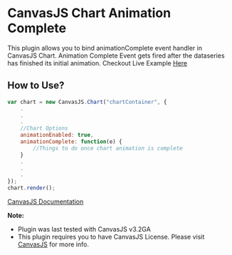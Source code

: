 # CanvasJS Chart Animation Complete
This plugin allows you to bind animationComplete event handler in CanvasJS Chart. Animation Complete Event gets fired after the dataseries has finished its initial animation. Checkout Live Example [Here](https://vishwas-r.github.io/CanvasJS-Chart-Animation-Complete/)

## How to Use?
```javascript
var chart = new CanvasJS.Chart("chartContainer", {
	.
	.
	.
	//Chart Options
	animationEnabled: true,
	animationComplete: function(e) {
		//Things to do once chart animation is complete
	}
	.
	.
	.
});
chart.render();
```
[CanvasJS Documentation](https://canvasjs.com/docs/charts/basics-of-creating-html5-chart/)

**Note:**
* Plugin was last tested with CanvasJS v3.2GA
* This plugin requires you to have CanvasJS License. Please visit [CanvasJS](https://canvasjs.com/license/) for more info.
